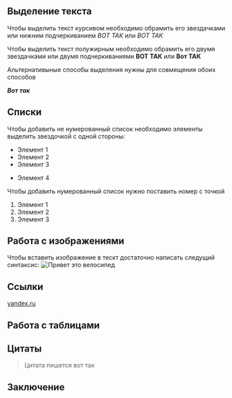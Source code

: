 ## Выделение текста

Чтобы выделить текст курсивом необходимо обрамить его звездачками или нижним подчеркиванием *ВОТ ТАК*  или _ВОТ ТАК_

Чтобы выделить текст полужирным необходимо обрамить его двумя звездачками или двумя подчеркиваниями **ВОТ ТАК** или __Вот ТАК__

Альтернативыные способы выделения нужны для совмещения обоих способов

_**Вот так**_

## Списки

Чтобы добавить не нумерованный список необходимо элементы выделить звездочкой с одной стороны:

* Элемент 1
* Элемент 2
* Элемент 3
+ Элемент 4


Чтобы добавить нумерованный список нужно поставить номер с точкой

1. Элемент 1
2. Элемент 2
3. Элемент 3





## Работа с изображениями

Чтобы вставить изображение в тескт достаточно написать следущий синтаксис:
![Привет это велосипед](L268NK.jpg)

## Ссылки
[yandex.ru](ya.ru)


## Работа с таблицами

## Цитаты
> Цитата пишется вот так

## Заключение